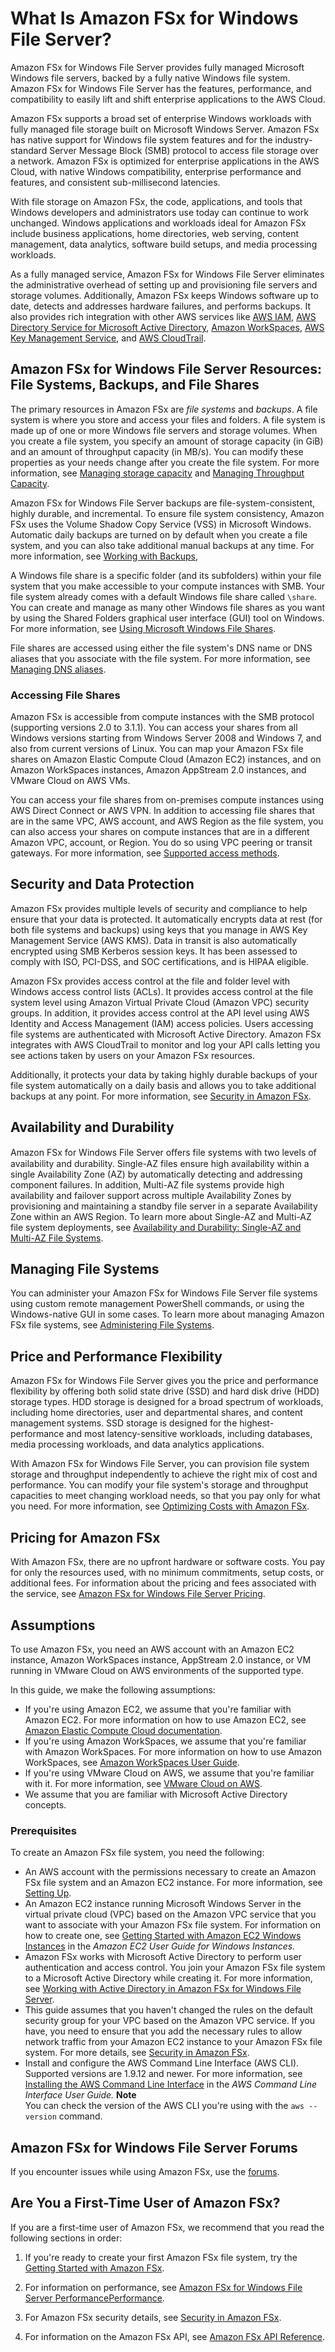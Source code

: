 # What Is Amazon FSx for Windows File Server?<a name="what-is"></a>

Amazon FSx for Windows File Server provides fully managed Microsoft Windows file servers, backed by a fully native Windows file system\. Amazon FSx for Windows File Server has the features, performance, and compatibility to easily lift and shift enterprise applications to the AWS Cloud\.

Amazon FSx supports a broad set of enterprise Windows workloads with fully managed file storage built on Microsoft Windows Server\. Amazon FSx has native support for Windows file system features and for the industry\-standard Server Message Block \(SMB\) protocol to access file storage over a network\. Amazon FSx is optimized for enterprise applications in the AWS Cloud, with native Windows compatibility, enterprise performance and features, and consistent sub\-millisecond latencies\.

With file storage on Amazon FSx, the code, applications, and tools that Windows developers and administrators use today can continue to work unchanged\. Windows applications and workloads ideal for Amazon FSx include business applications, home directories, web serving, content management, data analytics, software build setups, and media processing workloads\.

As a fully managed service, Amazon FSx for Windows File Server eliminates the administrative overhead of setting up and provisioning file servers and storage volumes\. Additionally, Amazon FSx keeps Windows software up to date, detects and addresses hardware failures, and performs backups\. It also provides rich integration with other AWS services like [AWS IAM](https://docs.aws.amazon.com/IAM/latest/UserGuide/introduction.html), [AWS Directory Service for Microsoft Active Directory](https://docs.aws.amazon.com/directoryservice/latest/admin-guide/directory_microsoft_ad.html), [Amazon WorkSpaces](https://docs.aws.amazon.com/workspaces/latest/adminguide/amazon-workspaces.html), [AWS Key Management Service](https://docs.aws.amazon.com/kms/latest/developerguide/overview.html), and [AWS CloudTrail](https://docs.aws.amazon.com/awscloudtrail/latest/userguide/cloudtrail-user-guide.html)\.

## Amazon FSx for Windows File Server Resources: File Systems, Backups, and File Shares<a name="fsx-resources"></a>

The primary resources in Amazon FSx are *file systems* and *backups*\. A file system is where you store and access your files and folders\. A file system is made up of one or more Windows file servers and storage volumes\. When you create a file system, you specify an amount of storage capacity \(in GiB\) and an amount of throughput capacity \(in MB/s\)\. You can modify these properties as your needs change after you create the file system\. For more information, see [Managing storage capacity](managing-storage-capacity.md) and [Managing Throughput Capacity](managing-throughput-capacity.md)\. 

Amazon FSx for Windows File Server backups are file\-system\-consistent, highly durable, and incremental\. To ensure file system consistency, Amazon FSx uses the Volume Shadow Copy Service \(VSS\) in Microsoft Windows\. Automatic daily backups are turned on by default when you create a file system, and you can also take additional manual backups at any time\. For more information, see [Working with Backups](using-backups.md),

A Windows file share is a specific folder \(and its subfolders\) within your file system that you make accessible to your compute instances with SMB\. Your file system already comes with a default Windows file share called `\share`\. You can create and manage as many other Windows file shares as you want by using the Shared Folders graphical user interface \(GUI\) tool on Windows\. For more information, see [Using Microsoft Windows File Shares](using-file-shares.md)\.

File shares are accessed using either the file system's DNS name or DNS aliases that you associate with the file system\. For more information, see [Managing DNS aliases](managing-dns-aliases.md)\.

### Accessing File Shares<a name="fsx-access-shares"></a>

Amazon FSx is accessible from compute instances with the SMB protocol \(supporting versions 2\.0 to 3\.1\.1\)\. You can access your shares from all Windows versions starting from Windows Server 2008 and Windows 7, and also from current versions of Linux\. You can map your Amazon FSx file shares on Amazon Elastic Compute Cloud \(Amazon EC2\) instances, and on Amazon WorkSpaces instances, Amazon AppStream 2\.0 instances, and VMware Cloud on AWS VMs\. 

You can access your file shares from on\-premises compute instances using AWS Direct Connect or AWS VPN\. In addition to accessing file shares that are in the same VPC, AWS account, and AWS Region as the file system, you can also access your shares on compute instances that are in a different Amazon VPC, account, or Region\. You do so using VPC peering or transit gateways\. For more information, see [Supported access methods](supported-fsx-clients.md#access-methods)\. 

## Security and Data Protection<a name="security-considerations"></a>

Amazon FSx provides multiple levels of security and compliance to help ensure that your data is protected\. It automatically encrypts data at rest \(for both file systems and backups\) using keys that you manage in AWS Key Management Service \(AWS KMS\)\. Data in transit is also automatically encrypted using SMB Kerberos session keys\. It has been assessed to comply with ISO, PCI\-DSS, and SOC certifications, and is HIPAA eligible\.

Amazon FSx provides access control at the file and folder level with Windows access control lists \(ACLs\)\. It provides access control at the file system level using Amazon Virtual Private Cloud \(Amazon VPC\) security groups\. In addition, it provides access control at the API level using AWS Identity and Access Management \(IAM\) access policies\. Users accessing file systems are authenticated with Microsoft Active Directory\. Amazon FSx integrates with AWS CloudTrail to monitor and log your API calls letting you see actions taken by users on your Amazon FSx resources\.

Additionally, it protects your data by taking highly durable backups of your file system automatically on a daily basis and allows you to take additional backups at any point\. For more information, see [Security in Amazon FSx](security.md)\.

## Availability and Durability<a name="avail_durability"></a>

Amazon FSx for Windows File Server oﬀers file systems with two levels of availability and durability\. Single\-AZ files ensure high availability within a single Availability Zone \(AZ\) by automatically detecting and addressing component failures\. In addition, Multi\-AZ file systems provide high availability and failover support across multiple Availability Zones by provisioning and maintaining a standby file server in a separate Availability Zone within an AWS Region\. To learn more about Single\-AZ and Multi\-AZ file system deployments, see [Availability and Durability: Single\-AZ and Multi\-AZ File Systems](high-availability-multiAZ.md)\.

## Managing File Systems<a name="managing-FSxW"></a>

You can administer your Amazon FSx for Windows File Server file systems using custom remote management PowerShell commands, or using the Windows\-native GUI in some cases\. To learn more about managing Amazon FSx file systems, see [Administering File Systems](administering-file-systems.md)\.

## Price and Performance Flexibility<a name="price-perf-flexibility"></a>

Amazon FSx for Windows File Server gives you the price and performance flexibility by offering both solid state drive \(SSD\) and hard disk drive \(HDD\) storage types\. HDD storage is designed for a broad spectrum of workloads, including home directories, user and departmental shares, and content management systems\. SSD storage is designed for the highest\-performance and most latency\-sensitive workloads, including databases, media processing workloads, and data analytics applications\. 

With Amazon FSx for Windows File Server, you can provision file system storage and throughput independently to achieve the right mix of cost and performance\. You can modify your file system's storage and throughput capacities to meet changing workload needs, so that you pay only for what you need\. For more information, see [Optimizing Costs with Amazon FSx](optimize-fsx-costs.md)\.



## Pricing for Amazon FSx<a name="pricing"></a>

With Amazon FSx, there are no upfront hardware or software costs\. You pay for only the resources used, with no minimum commitments, setup costs, or additional fees\. For information about the pricing and fees associated with the service, see [Amazon FSx for Windows File Server Pricing](http://aws.amazon.com/fsx/windows/pricing)\.

## Assumptions<a name="assumptions"></a>

To use Amazon FSx, you need an AWS account with an Amazon EC2 instance, Amazon WorkSpaces instance, AppStream 2\.0 instance, or VM running in VMware Cloud on AWS environments of the supported type\.

In this guide, we make the following assumptions:
+ If you're using Amazon EC2, we assume that you're familiar with Amazon EC2\. For more information on how to use Amazon EC2, see [Amazon Elastic Compute Cloud documentation](https://docs.aws.amazon.com/ec2)\.
+ If you're using Amazon WorkSpaces, we assume that you're familiar with Amazon WorkSpaces\. For more information on how to use Amazon WorkSpaces, see [Amazon WorkSpaces User Guide](https://docs.aws.amazon.com/workspaces/latest/userguide/)\.
+ If you're using VMware Cloud on AWS, we assume that you're familiar with it\. For more information, see [VMware Cloud on AWS](https://aws.amazon.com/vmware)\.
+ We assume that you are familiar with Microsoft Active Directory concepts\.

### Prerequisites<a name="prerequisites"></a>

To create an Amazon FSx file system, you need the following:
+ An AWS account with the permissions necessary to create an Amazon FSx file system and an Amazon EC2 instance\. For more information, see [Setting Up](setting-up.md)\.
+ An Amazon EC2 instance running Microsoft Windows Server in the virtual private cloud \(VPC\) based on the Amazon VPC service that you want to associate with your Amazon FSx file system\. For information on how to create one, see [Getting Started with Amazon EC2 Windows Instances](https://docs.aws.amazon.com/AWSEC2/latest/WindowsGuide/EC2_GetStarted.html) in the *Amazon EC2 User Guide for Windows Instances\.*
+ Amazon FSx works with Microsoft Active Directory to perform user authentication and access control\. You join your Amazon FSx file system to a Microsoft Active Directory while creating it\. For more information, see [Working with Active Directory in Amazon FSx for Windows File Server](aws-ad-integration-fsxW.md)\.
+ This guide assumes that you haven't changed the rules on the default security group for your VPC based on the Amazon VPC service\. If you have, you need to ensure that you add the necessary rules to allow network traffic from your Amazon EC2 instance to your Amazon FSx file system\. For more details, see [Security in Amazon FSx](security.md)\.
+ Install and configure the AWS Command Line Interface \(AWS CLI\)\. Supported versions are 1\.9\.12 and newer\. For more information, see [Installing the AWS Command Line Interface](https://docs.aws.amazon.com/cli/latest/userguide/installing.html) in the *AWS Command Line Interface User Guide\.*
**Note**  
You can check the version of the AWS CLI you're using with the `aws --version` command\.

## Amazon FSx for Windows File Server Forums<a name="fsx-forums"></a>

If you encounter issues while using Amazon FSx, use the [forums](https://forums.aws.amazon.com/forum.jspa?forumID=308)\.

## Are You a First\-Time User of Amazon FSx?<a name="first-time-user"></a>

If you are a first\-time user of Amazon FSx, we recommend that you read the following sections in order:

1. If you're ready to create your first Amazon FSx file system, try the [Getting Started with Amazon FSx](getting-started.md)\.

1. For information on performance, see [Amazon FSx for Windows File Server PerformancePerformance](performance.md)\.

1. For Amazon FSx security details, see [Security in Amazon FSx](security.md)\.

1. For information on the Amazon FSx API, see [Amazon FSx API Reference](https://docs.aws.amazon.com/fsx/latest/APIReference/Welcome.html)\.